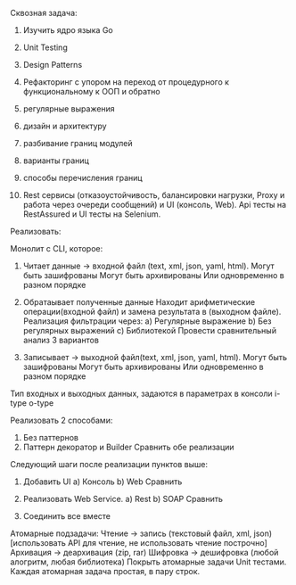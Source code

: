 Сквозная задача:
1) Изучить ядро языка Go
2) Unit Testing
3) Design Patterns
4) Рефакторинг с упором на переход от процедурного к функциональному к ООП и обратно
5) регулярные выражения
6) дизайн и архитектуру
7) разбивание границ модулей
8) варианты границ
9) способы перечисления границ

10) Rest сервисы (отказоустойчивость, балансировки нагрузки, Proxy и работа через очереди
    сообщений) и UI (консоль, Web). Api тесты на RestAssured и UI тесты на  Selenium.

Реализовать:

Монолит с CLI, которое:
1) Читает данные -> входной файл (text, xml, json, yaml, html).
   Могут быть зашифрованы
   Могут быть архивированы
   Или одновременно в разном порядке

2) Обратаывает полученные данные
   Находит арифметические операции(входной файл) и замена результата в (выходном файле).
   Реализация фильтрации через:
   a) Регулярные выражение
   b) Без регулярных выражений
   с) Библиотекой
   Провести сравнительный анализ 3 вариантов

3) Записывает -> выходной файл(text, xml, json, yaml, html).
   Могут быть зашифрованы
   Могут быть архивированы
   Или одновременно в разном порядке

Тип входных и выходных данных, задаются в параметрах в консоли i-type o-type

Реализовать 2 способами:
1) Без паттернов
2) Паттерн декоратор и Builder
   Сравнить обе реализации


Следующий шаги после реализации пунктов выше:
1) Добавить UI
   a) Консоль
   b) Web
   Сравнить
2) Реализовать Web Service.
   a) Rest
   b) SOAP
   Сравнить

3) Соединить все вместе

Атомарные подзадачи:
Чтение ->  запись (текстовый файл, xml, json)
[использовать API для чтение, не использовать чтение построчно]
Архивация -> деархивация (zip, rar)
Шифровка -> дешифровка (любой алогритм, любая библиотека)
Покрыть атомарные задачи Unit тестами.
Каждая атомарная задача простая, в пару строк.



